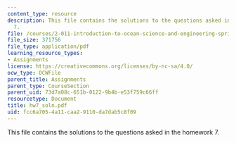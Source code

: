 ```yaml
---
content_type: resource
description: This file contains the solutions to the questions asked in the homework
  7.
file: /courses/2-011-introduction-to-ocean-science-and-engineering-spring-2006/fcc6a7054a11caa29110da7dab5c8f09_hw7_soln.pdf
file_size: 371756
file_type: application/pdf
learning_resource_types:
- Assignments
license: https://creativecommons.org/licenses/by-nc-sa/4.0/
ocw_type: OCWFile
parent_title: Assignments
parent_type: CourseSection
parent_uid: 73d7a08c-651b-0122-9b4b-e53f759c66ff
resourcetype: Document
title: hw7_soln.pdf
uid: fcc6a705-4a11-caa2-9110-da7dab5c8f09
---
```

This file contains the solutions to the questions asked in the homework 7.